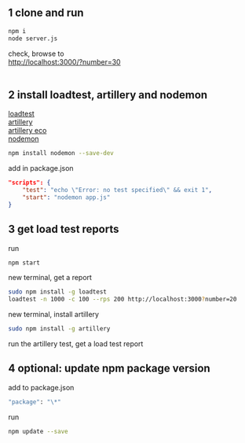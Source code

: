 ## 1 clone and run<br>
```bash
npm i
node server.js

```
check, browse to<br>
[http://localhost:3000/?number=30](http://localhost:3000/?number=30)<br>
<br>
## 2 install loadtest, artillery and nodemon<br>
[loadtest](https://www.npmjs.com/package/loadtest)<br>
[artillery](https://www.npmjs.com/package/artillery)<br>
[artillery eco](https://ecologi.com/artilleryio)<br>
[nodemon](https://www.npmjs.com/package/nodemon)
```bash
npm install nodemon --save-dev
```
add in package.json<br>

```json
"scripts": {
    "test": "echo \"Error: no test specified\" && exit 1",
    "start": "nodemon app.js"
}
```

## 3 get load test reports
run
```bash
npm start
```

new terminal, get a report
```bash
sudo npm install -g loadtest
loadtest -n 1000 -c 100 --rps 200 http://localhost:3000?number=20
```

new terminal, install artillery
```bash
sudo npm install -g artillery
```
run the artillery test, get a load test report<br>

## 4 optional: update npm package version<br>
add to package.json
```bash
"package": "\*"
```
run 
```bash
npm update --save
```
